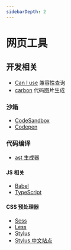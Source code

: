 ```yaml
---
sidebarDepth: 2
---
```


# 网页工具

## 开发相关

- [Can I use](https://caniuse.com) 兼容性查询
- [carbon](https://carbon.now.sh) 代码图片生成

### 沙箱

- [CodeSandbox](https://codesandbox.io)
- [Codepen](https://codepen.io)

### 代码编译

- [ast 生成器](https://astexplorer.net)

#### JS 相关

- [Babel](https://www.babeljs.cn/repl)
- [TypeScript](https://www.typescriptlang.org/play)

#### CSS 预处理器

- [Scss](https://www.dute.org/sass-to-css)
- [Less](https://www.dute.org/less-to-css)
- [Stylus](https://stylus-lang.com/try.html)
- [Stylus 中文站点](https://stylus.bootcss.com/try.html)
